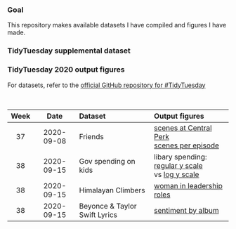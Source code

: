 ### Goal 

This repository makes available datasets I have compiled and figures I have made.

### TidyTuesday supplemental dataset


### TidyTuesday 2020 output figures

For datasets, refer to the [official GitHub repository for #TidyTuesday](https://github.com/rfordatascience/tidytuesday) 

<br/>

| Week  | Date  | Dataset | Output figures | 
| :---: | :---: | :---  | :--- | 
| 37 | 2020-09-08 | Friends | [scenes at Central Perk](figures_TidyTuesday2020_output/week37-perk.png) <br/> [scenes per episode](figures_TidyTuesday2020_output/week37-scenes.png)|
| 38 | 2020-09-15 | Gov spending on kids | libary spending: [regular y scale](figures_TidyTuesday2020_output/week38-regular.png) <br/> vs [log y scale](figures_TidyTuesday2020_output/week38-log.png) |
| 38 | 2020-09-15 | Himalayan Climbers | [woman in leadership roles](figures_TidyTuesday2020_output/week39-combined.png) |
| 38 | 2020-09-15 | Beyonce & Taylor Swift Lyrics | [sentiment by album](figures_TidyTuesday2020_output/week40-labeled.png) |

